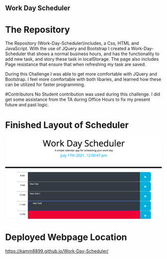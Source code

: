 ## Work Day Scheduler
# The Repository 
The Repository (Work-Day-Scheduler)includes, a Css, HTML and JavaScript. With the use of JQuery and Bootstrap I created a Work-Day-Scheduler that shows a normal business hours, and has the functionality to add new task, and story these task in localStorage. The page also includes Page resistance that ensure that when refreshing my task are saved. 

During this Challenge I was able to get more comfortable with JQuery and Bootstrap. I feel more comfortable with both libaries, and learned how these can be utilized for faster programming. 

#Contributors
No Student contribution was used during this challenge. I did get some assistance from the TA during Office Hours to fix my present future and past logic. 

# Finished Layout of Scheduler
![ScreenShot](/assets/Workday.png)

# Deployed Webpage Location
https://kamm8899.github.io/Work-Day-Scheduler/